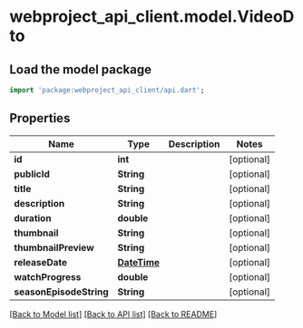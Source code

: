# webproject_api_client.model.VideoDto

## Load the model package
```dart
import 'package:webproject_api_client/api.dart';
```

## Properties
Name | Type | Description | Notes
------------ | ------------- | ------------- | -------------
**id** | **int** |  | [optional] 
**publicId** | **String** |  | [optional] 
**title** | **String** |  | [optional] 
**description** | **String** |  | [optional] 
**duration** | **double** |  | [optional] 
**thumbnail** | **String** |  | [optional] 
**thumbnailPreview** | **String** |  | [optional] 
**releaseDate** | [**DateTime**](DateTime.md) |  | [optional] 
**watchProgress** | **double** |  | [optional] 
**seasonEpisodeString** | **String** |  | [optional] 

[[Back to Model list]](../README.md#documentation-for-models) [[Back to API list]](../README.md#documentation-for-api-endpoints) [[Back to README]](../README.md)


